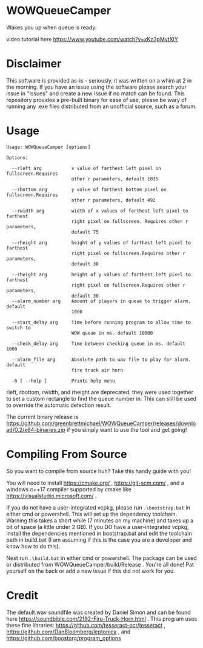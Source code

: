 # WOWQueueCamper
Wakes you up when queue is ready. 

video tutorial here  https://www.youtube.com/watch?v=xKz3pMvtXlY

# Disclaimer
This software is provided as-is - seriously, it was written on a whim at 2 in the morning. If you have an issue using the software please search your issue in "Issues" and create a new issue if no match can be found. This repository provides a pre-built binary for ease of use, please be wary of running any .exe files distributed from an unofficial source, such as a forum.

# Usage
```
Usage: WOWQueueCamper [options]

Options:

  --rleft arg           x value of farthest left pixel on fullscreen.Requires
                        other r parameters, default 1035
                        
  --rbottom arg         y value of farthest bottom pixel on fullscreen.Requires
                        other r parameters, default 492
                        
  --rwidth arg          width of x values of farthest left pixel to farthest
                        right pixel on fullscreen. Requires other r parameters,
                        default 75
                        
  --rheight arg         height of y values of farthest left pixel to farthest
                        right pixel on fullscreen.Requires other r parameters,
                        default 30
                        
  --rheight arg         height of y values of farthest left pixel to farthest
                        right pixel on fullscreen.Requires other r parameters,
                        default 30
  --alarm_number arg    Amount of players in queue to trigger alarm. default
                        1000
                        
  --start_delay arg     Time before running program to allow time to switch to
                        WOW queue in ms. default 10000
                        
  --check_delay arg     Time between checking queue in ms. default 1000
  
  --alarm_file arg      Absolute path to wav file to play for alarm. default
                        fire truck air horn
                        
  -h [ --help ]         Prints help menu
 ```
  
rleft, rbottom, rwidth, and rheight are deprecated, they were used together to set a custom rectangle to find the queue number in. This can still be used to override the automatic detection result.

The current binary release is https://github.com/greenbrettmichael/WOWQueueCamper/releases/download/0.2/x64-binaries.zip if you simply want to use the tool and get going!

# Compiling From Source
So you want to compile from source huh? Take this handy guide with you!

You will need to install https://cmake.org/ , https://git-scm.com/ , and a windows c++17 compiler supported by cmake like https://visualstudio.microsoft.com/ . 

If you do not have a user-integrated vcpkg, please run ```.\bootstrap.bat``` in either cmd or powershell. This will set up the dependency toolchain. Warning this takes a short while (7 minutes on my machine) and takes up a bit of space (a little under 2 GB). If you DO have a user-integrated vcpkg, install the dependencies mentioned in bootstrap.bat and edit the toolchain path in build.bat (I am assuming if this is the case you are a developer and know how to do this).

Next run ```.\build.bat``` in either cmd or powershell. The package can be used or distributed from WOWQueueCamper/build/Release . You're all done! Pat yourself on the back or add a new issue if this did not work for you.

# Credit
The default.wav soundfile was created by Daniel Simon and can be found here https://soundbible.com/2192-Fire-Truck-Horn.html . 
This program uses these fine libraries: https://github.com/tesseract-ocr/tesseract , https://github.com/DanBloomberg/leptonica , and https://github.com/boostorg/program_options
